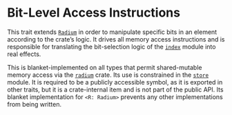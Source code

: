 # Bit-Level Access Instructions

This trait extends [`Radium`] in order to manipulate specific bits in an element
according to the crate’s logic. It drives all memory access instructions and is
responsible for translating the bit-selection logic of the [`index`] module into
real effects.

This is blanket-implemented on all types that permit shared-mutable memory
access via the [`radium`] crate. Its use is constrained in the [`store`] module.
It is required to be a publicly accessible symbol, as it is exported in other
traits, but it is a crate-internal item and is not part of the public API. Its
blanket implementation for `<R: Radium>` prevents any other implementations from
being written.

[`Radium`]: radium::Radium
[`index`]: crate::index
[`radium`]: radium
[`store`]: crate::store
